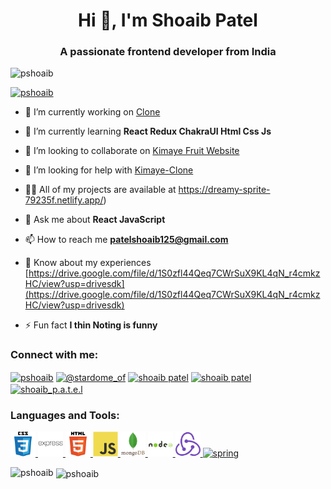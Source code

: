 <h1 align="center">Hi 👋, I'm Shoaib Patel</h1>
<h3 align="center">A passionate frontend developer from India</h3>

<p align="left"> <img src="https://komarev.com/ghpvc/?username=pshoaib&label=Profile%20views&color=0e75b6&style=flat" alt="pshoaib" /> </p>

<p align="left"> <a href="https://github.com/ryo-ma/github-profile-trophy"><img src="https://github-profile-trophy.vercel.app/?username=pshoaib" alt="pshoaib" /></a> </p>

- 🔭 I’m currently working on [Clone](https://kimaye.com/)

- 🌱 I’m currently learning **React Redux ChakraUI Html Css Js**

- 👯 I’m looking to collaborate on [Kimaye Fruit Website](https://kimayeclone.netlify.app)

- 🤝 I’m looking for help with [Kimaye-Clone](https://kimayeclone.netlify.app)

- 👨‍💻 All of my projects are available at https://dreamy-sprite-79235f.netlify.app/)

- 💬 Ask me about **React JavaScript**

- 📫 How to reach me **patelshoaib125@gmail.com**

- 📄 Know about my experiences [https://drive.google.com/file/d/1S0zfl44Qeq7CWrSuX9KL4qN_r4cmkzHC/view?usp=drivesdk](https://drive.google.com/file/d/1S0zfl44Qeq7CWrSuX9KL4qN_r4cmkzHC/view?usp=drivesdk)

- ⚡ Fun fact **I thin Noting is funny**

<h3 align="left">Connect with me:</h3>
<p align="left">
<a href="https://codepen.io/pshoaib" target="blank"><img align="center" src="https://raw.githubusercontent.com/rahuldkjain/github-profile-readme-generator/master/src/images/icons/Social/codepen.svg" alt="pshoaib" height="30" width="40" /></a>
<a href="https://twitter.com/@stardome_of" target="blank"><img align="center" src="https://raw.githubusercontent.com/rahuldkjain/github-profile-readme-generator/master/src/images/icons/Social/twitter.svg" alt="@stardome_of" height="30" width="40" /></a>
<a href="https://linkedin.com/in/shoaib patel" target="blank"><img align="center" src="https://raw.githubusercontent.com/rahuldkjain/github-profile-readme-generator/master/src/images/icons/Social/linked-in-alt.svg" alt="shoaib patel" height="30" width="40" /></a>
<a href="https://fb.com/shoaib patel" target="blank"><img align="center" src="https://raw.githubusercontent.com/rahuldkjain/github-profile-readme-generator/master/src/images/icons/Social/facebook.svg" alt="shoaib patel" height="30" width="40" /></a>
<a href="https://instagram.com/shoaib_p.a.t.e.l" target="blank"><img align="center" src="https://raw.githubusercontent.com/rahuldkjain/github-profile-readme-generator/master/src/images/icons/Social/instagram.svg" alt="shoaib_p.a.t.e.l" height="30" width="40" /></a>
</p>

<h3 align="left">Languages and Tools:</h3>
<p align="left"> <a href="https://www.w3schools.com/css/" target="_blank" rel="noreferrer"> <img src="https://raw.githubusercontent.com/devicons/devicon/master/icons/css3/css3-original-wordmark.svg" alt="css3" width="40" height="40"/> </a> <a href="https://expressjs.com" target="_blank" rel="noreferrer"> <img src="https://raw.githubusercontent.com/devicons/devicon/master/icons/express/express-original-wordmark.svg" alt="express" width="40" height="40"/> </a> <a href="https://www.w3.org/html/" target="_blank" rel="noreferrer"> <img src="https://raw.githubusercontent.com/devicons/devicon/master/icons/html5/html5-original-wordmark.svg" alt="html5" width="40" height="40"/> </a> <a href="https://developer.mozilla.org/en-US/docs/Web/JavaScript" target="_blank" rel="noreferrer"> <img src="https://raw.githubusercontent.com/devicons/devicon/master/icons/javascript/javascript-original.svg" alt="javascript" width="40" height="40"/> </a> <a href="https://www.mongodb.com/" target="_blank" rel="noreferrer"> <img src="https://raw.githubusercontent.com/devicons/devicon/master/icons/mongodb/mongodb-original-wordmark.svg" alt="mongodb" width="40" height="40"/> </a> <a href="https://nodejs.org" target="_blank" rel="noreferrer"> <img src="https://raw.githubusercontent.com/devicons/devicon/master/icons/nodejs/nodejs-original-wordmark.svg" alt="nodejs" width="40" height="40"/> </a> <a href="https://redux.js.org" target="_blank" rel="noreferrer"> <img src="https://raw.githubusercontent.com/devicons/devicon/master/icons/redux/redux-original.svg" alt="redux" width="40" height="40"/> </a> <a href="https://spring.io/" target="_blank" rel="noreferrer"> <img src="https://www.vectorlogo.zone/logos/springio/springio-icon.svg" alt="spring" width="40" height="40"/> </a> </p>

<p><img align="left" src="https://github-readme-stats.vercel.app/api/top-langs?username=pshoaib&show_icons=true&locale=en&layout=compact" alt="pshoaib" /></p>

<p>&nbsp;<img align="center" src="https://github-readme-stats.vercel.app/api?username=pshoaib&show_icons=true&locale=en" alt="pshoaib" /></p>

